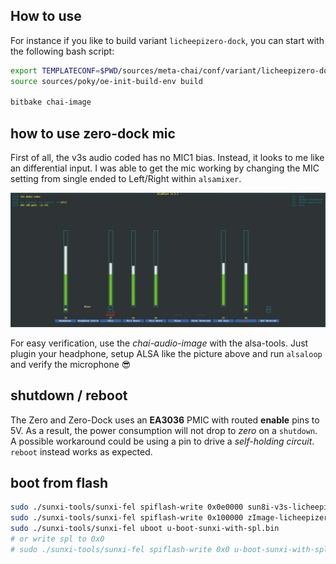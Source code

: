 ## How to use

For instance if you like to build variant `licheepizero-dock`, you can start with the following bash script:

```bash
export TEMPLATECONF=$PWD/sources/meta-chai/conf/variant/licheepizero-dock
source sources/poky/oe-init-build-env build

bitbake chai-image
```

## how to use zero-dock mic

First of all, the v3s audio coded has no MIC1 bias. Instead, it looks to me like an differential input. I was able to get the mic working by changing the MIC setting from single ended to Left/Right within `alsamixer`.

![ALSA settings](./docu/assets/alsa-settings.png)

For easy verification, use the _chai-audio-image_ with the alsa-tools. Just plugin your headphone, setup ALSA like the picture above and run `alsaloop` and verify the microphone 😎️

## shutdown / reboot

The Zero and Zero-Dock uses an __EA3036__ PMIC with routed __enable__ pins to 5V. As a result, the power consumption will not drop to _zero_ on a `shutdown`. A possible workaround could be using a pin to drive a _self-holding circuit_.  
`reboot` instead works as expected.

## boot from flash

```bash
sudo ./sunxi-tools/sunxi-fel spiflash-write 0x0e0000 sun8i-v3s-licheepi-zero-dock-licheepizero-dock.dtb
sudo ./sunxi-tools/sunxi-fel spiflash-write 0x100000 zImage-licheepizero-dock.bin
sudo ./sunxi-tools/sunxi-fel uboot u-boot-sunxi-with-spl.bin
# or write spl to 0x0
# sudo ./sunxi-tools/sunxi-fel spiflash-write 0x0 u-boot-sunxi-with-spl.bin
```
